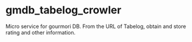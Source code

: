 # gmdb_tabelog_crowler
Micro service for gourmori DB. From the URL of Tabelog, obtain and store rating and other information.
